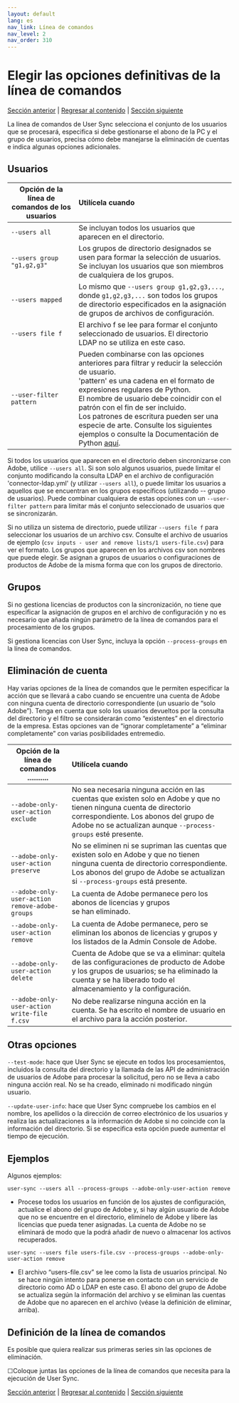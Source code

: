 ```yaml
---
layout: default
lang: es
nav_link: Línea de comandos
nav_level: 2
nav_order: 310
---
```


# Elegir las opciones definitivas de la línea de comandos

[Sección anterior](monitoring.md) \| [Regresar al contenido](index.md) \|  [Sección siguiente](scheduling.md)

La línea de comandos de User Sync selecciona el conjunto de los usuarios que se procesará, especifica si debe gestionarse el abono de la PC y el grupo de usuarios, precisa cómo debe manejarse la eliminación de cuentas e indica algunas opciones adicionales.

## Usuarios


| Opción de la línea de comandos de los usuarios  | Utilícela cuando           |
| ------------- |:-------------| 
|   `--users all` |    Se incluyan todos los usuarios que aparecen en el directorio. |
|   `--users group "g1,g2,g3"`  |    Los grupos de directorio designados se usen para formar la selección de usuarios. <br>Se incluyan los usuarios que son miembros de cualquiera de los grupos. |
|   `--users mapped`  |    Lo mismo que `--users group g1,g2,g3,...`, donde `g1,g2,g3,...` son todos los grupos de directorio especificados en la asignación de grupos de archivos de configuración.|
|   `--users file f`  |    El archivo f se lee para formar el conjunto seleccionado de usuarios. El directorio LDAP no se utiliza en este caso. |
|   `--user-filter pattern`    |  Pueden combinarse con las opciones anteriores para filtrar y reducir la selección de usuario. <br>'pattern' es una cadena en el formato de expresiones regulares de Python. <br>El nombre de usuario debe coincidir con el patrón con el fin de ser incluido. <br>Los patrones de escritura pueden ser una especie de arte. Consulte los siguientes ejemplos o consulte la Documentación de Python [aquí](https://docs.python.org/2/library/re.html). |


Si todos los usuarios que aparecen en el directorio deben sincronizarse con Adobe, utilice `--users all`. Si son solo algunos usuarios, puede limitar el conjunto modificando la consulta LDAP en el archivo de configuración 'connector-ldap.yml' (y utilizar `--users all`), o puede limitar los usuarios a aquellos que se encuentran en los grupos específicos (utilizando -- grupo de usuarios). Puede combinar cualquiera de estas opciones con un `--user-filter pattern` para limitar más el conjunto seleccionado de usuarios que se sincronizarán.

Si no utiliza un sistema de directorio, puede utilizar `--users file f` para seleccionar los usuarios de un archivo csv. Consulte el archivo de usuarios de ejemplo (`csv inputs - user and remove lists/1 users-file.csv`) para ver el formato. Los grupos que aparecen en los archivos csv son nombres que puede elegir. Se asignan a grupos de usuarios o configuraciones de productos de Adobe de la misma forma que con los grupos de directorio.

## Grupos

Si no gestiona licencias de productos con la sincronización, no tiene que especificar la asignación de grupos en el archivo de configuración y no es necesario que añada ningún parámetro de la línea de comandos para el procesamiento de los grupos.

Si gestiona licencias con User Sync, incluya la opción `--process-groups` en la línea de comandos.


## Eliminación de cuenta


Hay varias opciones de la línea de comandos que le permiten especificar la acción que se llevará a cabo cuando se encuentre una cuenta de Adobe con ninguna cuenta de directorio correspondiente (un usuario de “solo Adobe”).
Tenga en cuenta que solo los usuarios devueltos por la consulta del directorio y el filtro se considerarán como “existentes” en el directorio de la empresa. Estas opciones van de “ignorar completamente” a “eliminar completamente” con varias posibilidades entremedio.



| Opción de la línea de comandos       ...........| Utilícela cuando           |
| ------------- |:-------------| 
|   `--adobe-only-user-action exclude`                        |  No sea necesaria ninguna acción en las cuentas que existen solo en Adobe y que no tienen ninguna cuenta de directorio correspondiente. Los abonos del grupo de Adobe no se actualizan aunque `--process-groups` esté presente. |
|   `--adobe-only-user-action preserve`                        |  No se eliminen ni se supriman las cuentas que existen solo en Adobe y que no tienen ninguna cuenta de directorio correspondiente. Los abonos del grupo de Adobe se actualizan si `--process-groups` está presente. |
|   `--adobe-only-user-action remove-adobe-groups` |    La cuenta de Adobe permanece pero los abonos de licencias y grupos <br>se han eliminado. |
|   `--adobe-only-user-action remove`  |    La cuenta de Adobe permanece, pero se eliminan los abonos de licencias y grupos y los listados de la Admin Console de Adobe.   |
|   `--adobe-only-user-action delete`  |    Cuenta de Adobe que se va a eliminar: quítela de las configuraciones de producto de Adobe y los grupos de usuarios; se ha eliminado la cuenta y se ha liberado todo el almacenamiento y la configuración.|
|   `--adobe-only-user-action write-file f.csv`    |  No debe realizarse ninguna acción en la cuenta. Se ha escrito el nombre de usuario en el archivo para la acción posterior. |




## Otras opciones

`--test-mode`: hace que User Sync se ejecute en todos los procesamientos, incluidos la consulta del directorio y la llamada de las API de administración de usuarios de Adobe para procesar la solicitud, pero no se lleva a cabo ninguna acción real. No se ha creado, eliminado ni modificado ningún usuario.

`--update-user-info`: hace que User Sync compruebe los cambios en el nombre, los apellidos o la dirección de correo electrónico de los usuarios y realiza las actualizaciones a la información de Adobe si no coincide con la información del directorio. Si se especifica esta opción puede aumentar el tiempo de ejecución.


## Ejemplos

Algunos ejemplos:

`user-sync --users all --process-groups --adobe-only-user-action remove`

- Procese todos los usuarios en función de los ajustes de configuración, actualice el abono del grupo de Adobe y, si hay algún usuario de Adobe que no se encuentre en el directorio, elimínelo de Adobe y libere las licencias que pueda tener asignadas. La cuenta de Adobe no se eliminará de modo que la podrá añadir de nuevo o almacenar los activos recuperados.
    
`user-sync --users file users-file.csv --process-groups --adobe-only-user-action remove`

- El archivo “users-file.csv” se lee como la lista de usuarios principal. No se hace ningún intento para ponerse en contacto con un servicio de directorio como AD o LDAP en este caso. El abono del grupo de Adobe se actualiza según la información del archivo y se eliminan las cuentas de Adobe que no aparecen en el archivo (véase la definición de eliminar, arriba).

## Definición de la línea de comandos

Es posible que quiera realizar sus primeras series sin las opciones de eliminación.

&#9744;Coloque juntas las opciones de la línea de comandos que necesita para la ejecución de User Sync.


[Sección anterior](monitoring.md) \| [Regresar al contenido](index.md) \|  [Sección siguiente](scheduling.md)
